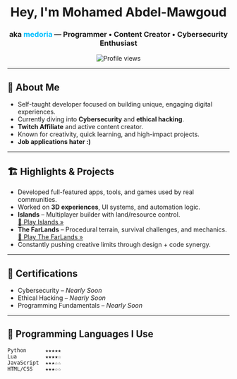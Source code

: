 <!-- GitHub Profile README for medoria -->

<h1 align="center">Hey, I'm Mohamed Abdel-Mawgoud</h1>
<h3 align="center">aka <span style="color:#00BFFF;">medoria</span> — Programmer • Content Creator • Cybersecurity Enthusiast</h3>

<p align="center">
  <img src="https://komarev.com/ghpvc/?username=medoria&label=Profile%20Views&color=blue&style=flat" alt="Profile views" />
</p>

---

## 🚀 About Me

- Self-taught developer focused on building unique, engaging digital experiences.
- Currently diving into **Cybersecurity** and **ethical hacking**.
- **Twitch Affiliate** and active content creator.
- Known for creativity, quick learning, and high-impact projects.
- **Job applications hater :)**

---

## 🏗️ Highlights & Projects

- Developed full-featured apps, tools, and games used by real communities.
- Worked on **3D experiences**, UI systems, and automation logic.
- **Islands** – Multiplayer builder with land/resource control.  
  [🔗 Play Islands »](https://www.roblox.com/games/placeholder-link)
- **The FarLands** – Procedural terrain, survival challenges, and mechanics.  
  [🔗 Play The FarLands »](https://www.roblox.com/games/placeholder-link)
- Constantly pushing creative limits through design + code synergy.

---

## 📜 Certifications

- Cybersecurity – *Nearly Soon*
- Ethical Hacking – *Nearly Soon*
- Programming Fundamentals – *Nearly Soon*

---

## 🧠 Programming Languages I Use

```text
Python      ★★★★★
Lua         ★★★★☆
JavaScript  ★★★☆☆
HTML/CSS    ★★★☆☆

